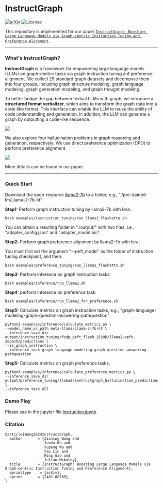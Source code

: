 # InstructGraph

[![arXiv](https://img.shields.io/badge/arXiv-2402.08785-b31b1b.svg)](https://arxiv.org/abs/2402.08785) 
![License](https://img.shields.io/badge/License-MIT-blue)

This repository is implemented for our paper [```InstructGraph: Boosting Large Language Models via Graph-centric Instruction Tuning and Preference Alignment```](https://arxiv.org/pdf/2402.08785.pdf).

---

### What's InstructGraph?

**InstructGraph** is a framework for empowering large language models (LLMs) on graph-centric tasks via graph instruction tuning anf preference alignment. We collect 29 standard graph datasets and decompose them into four groups, including graph structure modeling, graph language modeling, graph generation modeling, and graph thought modeling.

To better bridge the gap between textual LLMs with graph, we introduce a **structured format verbalizer**, which aims to transform the graph data into a code-like format. This interface can enable the LLM to reuse the ability of code understanding and generation. In addition, the LLM can generate a graph by outputting a code-like sequence. 

![](./images/instructgraph_all_task.png)

We also explore four hallucination problems in graph reasoning and generation, respectively. We use direct preference optimization (DPO) to perform preference alignment.

![](./images/instructgraph_framework.png)

More details can be found in our paper.

<!-- ### Released Resource Download -->

---

### Quick Start

Download the open-resource [llama2-7b](https://huggingface.co/meta-llama/Llama-2-7b-hf) to a folder, e.g., "./pre-trained-lm/Llama-2-7b-hf".


**Step1:** Perform graph instruction tuning by llama2-7b with lora:
```
bash examples/instruction_tuning/run_llama2_flashattn.sh
```

You can obtain a resulting folder in "./output/" with two files, i.e., "adapter_config.json" and "adapter_model.bin".

**Step2:** Perform graph preference alignment by llama2-7b with lora:

You must first set the argument "--peft_model" as the folder of instruction tuning checkpoint, and then:
```
bash examples/preference_tuning/run_llama2_flashattn.sh
```

**Step3:** Perform inference on graph instruction tasks:
```
bash examples/inference/run_llama2.sh
```

**Step4:** perform inference on preference task:
```
bash examples/inference/run_llama2_for_preference.sh
```

**Step5:** Calculate metrics on graph instruction tasks, e.g., "graph-language-modeling-graph-question-answering-pathquestion":

```
python3 examples/inference/calculate_metrics.py \
--model_name_or_path meta-llama/Llama-2-7b-hf \
--inference_save_dir output/instruction_tuning/fsdp_peft_flash_1500k/llama2-peft-2epoch/predictions \
--is_graph_instruction \
--inference_task graph-language-modeling-graph-question-answering-pathquestion
```

**Step5:** Calculate metrics on graph preference tasks.

```
python3 examples/inference/calculate_preference_metrics.py \
--inference_save_dir output/preference_tuning/llama2/instructgraph_hallucination_predictions \
--inference_task all
```

### Demo Play

Please see in the jupyter file [instruction.ipynb](./examples/demo/instruction.ipynb).

<!-- ### Acknowledgement -->



### Citation

```
@article{Wang2024InstructGraph,
  author       = {Jianing Wang and
                  Junda Wu and
                  Yupeng Wu and
                  Yao Liu and
                  Ming Gao and
                  Julian McAuley},
  title        = {InstructGraph: Boosting Large Language Models via Graph-centric Instruction Tuning and Preference Alignment},
  eprinttype    = {arXiv},
  eprint       = {2402.08785},
}
```